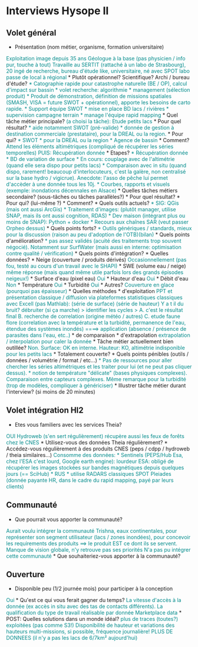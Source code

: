 # Interviews Hysope II

## Volet général

* Présentation (nom métier, organisme, formation universitaire)
<span class="user-answer">
Exploitation image depuis 35 ans
Géologue à la base (pas physicien / info pur, touche à tout)
Travaille au SERTIT (rattaché à un labo de Strasbourg), 20 ingé de recherche, bureau d'étude like, universitaire, né avec SPOT
labo passe de local à régional
</span>
  * Plutôt opérationnel? Scientifique? Archi / bureau d'étude?
<span class="user-answer">
* Catographie rapide pour catastrophe naturelle (BE / OP), calcul d'impact sur bassin
* volet recherche: algorithmie
* management (sélection produit)
* Produit de démonstration, définition de missions spatiales (SMASH, VISA = future SWOT + opérationnel), apporte les besoins de carto rapide.
* Support équipe SWOT 
  * mise en place BD lacs / rivières
  * supervision campagne terrain
  * manage l'équipe rapid mapping
</span>
* Quel tâche métier principale? 
<span class="user-answer">
 (a choisi la tâche): Etude petits lacs
</span>
  * Pour quel résultat?
<span class="user-answer">
* aide notamment SWOT (pré-valide)
* donnée de gestion à destination commerciale (prestataire), pour la DREAL ou la region.
</span>
  * Pour qui?
<span class="user-answer">
* SWOT
* pour la DREAL ou la region
* Agence de bassin
</span>
  * Comment?
<span class="user-answer">
Attend les éléments altimétriques (compliqué de récupérer les séries temporelles) PUIS: 
Récupération donnée
</span>
  * Etapes?
<span class="user-answer">
* Récupération donnée
* BD de variation de surface
* En cours: couplage avec de l'altimétrie (quand elle sera dispo pour petits lacs)
* Comparaison avec in situ (quand dispo, rarement! beaucoup d'interlocuteurs, c'est la galère, non centralisé sur la base hydro / vigicrue). Anecdote: l'asso de pêche lui permet d'accèder à une donnée tous les 10j. 
* Courbes, rapports et visuels (exemple: inondations décennales en Alsace)
</span>
* Quelles tâches métiers secondaire? (sous-tâches ou tâches parallèles?)
<span class="user-answer">
</span>
  * Pour quel résultat?
<span class="user-answer">

</span>
  * Pour qui? (lui-même ?)
<span class="user-answer">

</span>
  * Comment?
<span class="user-answer">

</span>
* Quels outils actuels?
<span class="user-answer">
* SIG: QGis (mais ont aussi ArcGis)
* Traitement d'images: (plutôt manager, utilise SNAP, mais ils ont aussi cognition, RDAS)
* Dev maison (intégrant plus ou moins de SNAP): Python + docker
* Recours aux chaînes SAR (veut passer Orpheo dessus)
</span>
  * Quels points forts?
<span class="user-answer">
* Outils génériques / standards, mieux pour la discussion (raison au peu d'adoption de l'OTB)(bilan)
</span>
  * Quels points d'amélioration?
<span class="user-answer">
* pas assez validés (acuité des traitements trop souvent négocié). Notamment sur SurfWater (mais aussi en interne: optimisation contre qualité / vérification)
</span>
  * Quels points d'intégration?
<span class="user-answer">

</span>
* Quelles données? 
<span class="user-answer">

</span>
  * Neige (couverture / produits dérivés)
<span class="user-answer">
Occasionnellement (pas fou, testé au cours d'un travail avec le SHAPI)
</span>
  * SWE (volume eau / neige)
<span class="user-answer">
même réponse (mais quand même utile parfois lors des grands épisodes neigeux!)
</span>
  * Surface d'eau (pixel eau)
<span class="user-answer">
Oui
</span>
  * Hauteur d'eau
<span class="user-answer">
Oui
</span>
  * Débit d'eau
<span class="user-answer">
Non
</span>
  * Température
<span class="user-answer">
Oui
</span>
  * Turbidité
<span class="user-answer">
Oui
</span>
  * Autres?
<span class="user-answer">
Couverture en glace (pourquoi pas épaisseur)
</span>
* Quelles méthodes
  * d'exploitation
<span class="user-answer">
PPT et présentation classique / diffusion via plateformes
statistiques classiques avec Excell (pas Mathlab):
(série de surface) 
(série de hauteur)
Y a t il du bruit? débruiter (si ça marche) > identifier les cycles > 
A. c'est le résultat final
B. recherche de correlation (origine météo / autres)
C. etude faune flore (correlation avec la température et la turbidité, permanence de l'eau, étendue des systèmes inondés)
====> application (absence / présence de parasites dans l'eau, etc..)
</span>
  * de comparaison
<span class="user-answer">

</span>
  * d'extrapolation
<span class="user-answer">
extrapolation / interpolation pour caler la donnée
</span>
* Tâche métier actuellement bien outillée?
<span class="user-answer">
Non.
Surface: OK en interne.
Hauteur: KO, altimétrie indisponible pour les petits lacs
</span>
  * Totalement couverte?
<span class="user-answer">

</span>
* Quels points pénibles (outils / données / volumétrie / format / etc...)
<span class="user-answer">
* Pas de ressources pour aller chercher les séries altimétriques et les traiter pour lui (et ne peut pas cliquer dessus).
* notion de température "délicate" (bases physiques complexes). Comparaison entre capteurs complexes. Même remarque pour la turbidité (trop de modèles, compliquer à génériciser)
</span>
* Illustrer tâche métier durant l'interview? (si moins de 20 minutes)
<span class="user-answer">

</span>

## Volet intégration HI2

* Etes vous familiers avec les services Theia?
<span class="user-answer">
OUI Hydroweb (s'en sert régulièrement)
récupère aussi les feux de forêts chez le CNES
</span>
* Utilisez-vous des données Theia régulièrement?
<span class="user-answer">

</span>
* Accédez-vous régulièrement à des produits CNES (peps / cdpp / hydroweb / theia similaires...)
<span class="user-answer">
Consomme des données:
* Sentinels (PEPS/Hub Esa, chez l'ESA c'est lourd, Google earth engine): lourdeur ESA: obligé de récupérer les images stockées sur bandes magnétiques depuis quelques jours (== SciHub)
* RUS
* utilise RADARS classiques SPOT Pleiades (donnée payante HR, dans le cadre du rapid mapping, payé par leurs clients)
</span>

## Communauté

* Que pourrait vous apporter la communauté?
<span class="user-answer">
Aurait voulu intégrer la communauté Trishna, eaux continentales, pour représenter son segment utilisateur (lacs / zones inondées), pour concevoir les requirements des produits ==> le produit EST ce dont ils se servent.
Manque de vision globale, n'y retrouve pas ses priorités 
N'a pas pu intégrer cette communauté
</span>
* Que souhaiteriez-vous apporter à la communauté?
<span class="user-answer">

</span>

## Ouverture

* Disponible peu (1/2 journée mois) pour participer à la conception
<span class="user-answer">
Oui
</span>
* Qu'est ce qui vous ferait gagner du temps?
<span class="user-answer">
La vitesse d'accès à la donnée (ex accès in situ avec des tas de contacts différents).
La qualification du type de travail réalisable par donnée
Marketplace data
</span>
* POST: Quelles solutions dans un monde idéal?
<span class="user-answer">
plus de traces (toutes?) exploitées (pas comme S3!)
Disponibilité de hauteur et variations des hauteurs multi-missions, si possible, fréquence journalière!
PLUS DE DONNEES (il n'y a pas les lacs de 6/7km² aujourd'hui)
</span>

<style>
.user-answer {
  color: darkcyan;  
}
</style>
